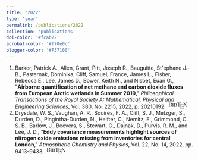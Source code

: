 ```yaml
---
title: "2022"
type: 'year'
permalink: /publications/2022
collection: 'publications'
doi-color: '#fcab22'
acrobat-color: '#f70e0c'
blogger-color: '#F37100'
---
```

1. Barker, Patrick A., Allen, Grant, Pitt, Joseph R., Bauguitte, St'ephane J.-B., Pasternak, Dominika, Cliff, Samuel, France, James L., Fisher, Rebecca E., Lee, James D., Bower, Keith N., and Nisbet, Euan G., "**Airborne quantification of net methane and carbon dioxide fluxes from European Arctic wetlands in Summer 2019**," *Philosophical Transactions of the Royal Society A: Mathematical, Physical and Engineering Sciences*, Vol. 380, No. 2215, 2022, p. 20210192. <a href='https://royalsocietypublishing.org/doi/abs/10.1098/rsta.2021.0192' target='_blank'><i class='fas fa-fw fa-link'></i></a> <a href='http://dx.doi.org/10.1098/rsta.2021.0192' target='_blank'><i class='ai ai-fw ai-doi' style='color: {{ page.doi-color }}'></i></a> &nbsp;<a href='/publications/bibtex#barker-ch4-wetlands' target='_blank' class='btn btn--mcwbibtex'><img src='../images/BibTeX_logo-16px-high.png'/></a>
1. Drysdale, W. S., Vaughan, A. R., Squires, F. A., Cliff, S. J., Metzger, S., Durden, D., Pingintha-Durden, N., Helfter, C., Nemitz, E., Grimmond, C. S. B., Barlow, J., Beevers, S., Stewart, G., Dajnak, D., Purvis, R. M., and Lee, J. D., "**Eddy covariance measurements highlight sources of nitrogen oxide emissions missing from inventories for central London**," *Atmospheric Chemistry and Physics*, Vol. 22, No. 14, 2022, pp. 9413-9433. <a href='https://acp.copernicus.org/articles/22/9413/2022/' target='_blank'><i class='fas fa-fw fa-link'></i></a> <a href='http://dx.doi.org/10.5194/acp-22-9413-2022' target='_blank'><i class='ai ai-fw ai-doi' style='color: {{ page.doi-color }}'></i></a> &nbsp;<a href='/publications/bibtex#drysdale-nox' target='_blank' class='btn btn--mcwbibtex'><img src='../images/BibTeX_logo-16px-high.png'/></a>
